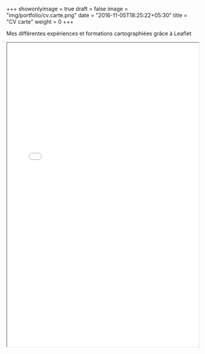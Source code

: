 
+++
showonlyimage = true
draft = false
image = "img/portfolio/cv.carte.png"
date = "2016-11-05T18:25:22+05:30"
title = "CV carte"
weight = 0
+++

Mes différentes expériences et formations cartographiées grâce à Leaflet
<!--more-->

<iframe src='/img/fig/leaflet.html' width="100%" height="800" ></iframe>